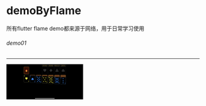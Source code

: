 # demoByFlame
所有flutter flame demo都来源于网络，用于日常学习使用

###### demo01
*****
<p align="left">
<img src="https://github.com/sxm5220/demoByFlame/blob/master/pages/d1/01.png" width="200" alt="截图" />
</p>